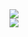 <a href="https://github.com/PTHy">
  <img align="center" src="https://github-readme-stats-git-main-pthys-projects.vercel.app/api?username=PTHy&count_private=true&show_icons=true&theme=dark&line_height=20&include_all_commits=true"/>
</a>
</br>
<a href="https://github.com/PTHy">
  <img align="center" src="https://github-readme-stats-git-main-pthys-projects.vercel.app/api/top-langs/?username=PTHy&layout=compact&theme=dark"/>
</a>
